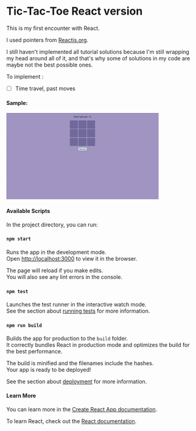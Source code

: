 # Tic-Tac-Toe React version

This is my first encounter with React.

I used pointers from [Reactjs.org](https://reactjs.org/tutorial/tutorial.html#setup-option-2-local-development-environment).

I still haven't implemented all tutorial solutions because I'm still wrapping my head around all of it,
and that's why some of solutions in my code are maybe not the best possible ones.

To implement :

* [ ] Time travel, past moves

#### Sample:

<img src='sample.gif' width='400px' />

#### Available Scripts

In the project directory, you can run:

#### `npm start`

Runs the app in the development mode.<br />
Open [http://localhost:3000](http://localhost:3000) to view it in the browser.

The page will reload if you make edits.<br />
You will also see any lint errors in the console.

#### `npm test`

Launches the test runner in the interactive watch mode.<br />
See the section about [running tests](https://facebook.github.io/create-react-app/docs/running-tests) for more information.

#### `npm run build`

Builds the app for production to the `build` folder.<br />
It correctly bundles React in production mode and optimizes the build for the best performance.

The build is minified and the filenames include the hashes.<br />
Your app is ready to be deployed!

See the section about [deployment](https://facebook.github.io/create-react-app/docs/deployment) for more information.

#### Learn More

You can learn more in the [Create React App documentation](https://facebook.github.io/create-react-app/docs/getting-started).

To learn React, check out the [React documentation](https://reactjs.org/).

